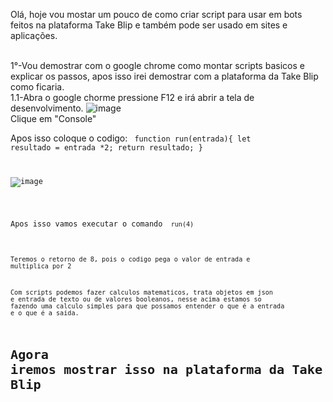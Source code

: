 Olá, hoje vou mostar um pouco de como criar script para usar em bots feitos na plataforma Take Blip e também pode ser usado em sites e aplicações.

<br>1°-Vou demostrar com o google chrome como montar scripts basicos e explicar os passos, apos isso irei demostrar com a plataforma da Take Blip como ficaria.
<br>1.1-Abra o google chorme pressione F12 e irá abrir a tela de desenvolvimento.
![image](https://user-images.githubusercontent.com/18338341/152656012-a2ba15d3-8d91-449a-9f92-2a75bb2beca3.png)
<br>Clique em "Console"

Apos isso coloque o codigo:
<code> function run(entrada){
    let resultado = entrada *2;                                                 return resultado;
} 

![image](https://user-images.githubusercontent.com/18338341/152656116-dfe3b5fb-fede-4362-85dd-18feb0ed9ea8.png)
    
<br>Apos isso vamos executar o comando
 <code> run(4) 

<br>Teremos o retorno de 8, pois o codigo pega o valor de entrada e multiplica por 2

 Com scripts podemos fazer calculos matematicos, trata objetos em json e entrada de texto ou de valores booleanos, nesse acima estamos so fazendo uma calculo simples para que possamos entender o que é a entrada e o que é a saida.
     
# Agora iremos mostrar isso na plataforma da Take Blip 
<p>
